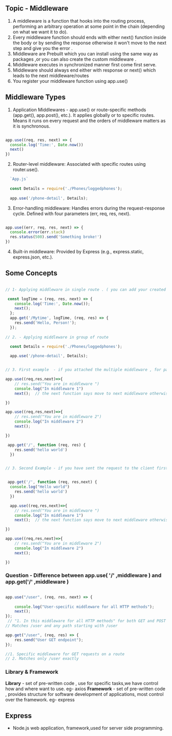 ## Topic  - Middleware
1. A middleware is a function that hooks into the routing process, performing an arbitrary operation at some point in the chain (depending on what we want it to do). 
2. Every middleware function should ends with either next() function inside the body or by sending the response otherwise it won't move to the next step and give you the error .
3. Middleware are Prebuilt which you can install using the same way as packages ,or you can also create the custom middleware .
4. Middleware executes in synchronized manner first come first serve.
5. Middleware should always end either with response or next() which leads to the next middleware/routes
6. You register your middleware function using app.use()

## Middleware Types
1. Application Middlewares - app.use() or route-specific methods (app.get(), app.post(), etc.). It applies globally or to specific routes. Means it runs on every request and the orders of middleware matters as it is synchronous.

```javascript

app.use((req, res, next) => {
  console.log('Time:', Date.now())
  next()
})

```
2. Router-level middleware: Associated with specific routes using router.use().

```javascript
  `App.js`
  
  const Details = require('./Phones/loggedphones');
  
  app.use('/phone-detail', Details);


```

3. Error-handling middleware: Handles errors during the request-response cycle. Defined with four parameters (err, req, res, next).

```javascript

app.use((err, req, res, next) => {
  console.error(err.stack)
  res.status(500).send('Something broke!')
})

```

4. Built-in middleware: Provided by Express (e.g., express.static, express.json, etc.).

## Some Concepts

```javascript

// 1- Applying middleware in single route . ( you can add your created middleware function  or either already present middleware etc.)

 const logTime = (req, res, next) => {
    console.log('Time:', Date.now());
    next();
  };
  app.get('/Mytime', logTime, (req, res) => {
    res.send('Hello, Person!');
  });
  
// 2. - Applying middleware in group of route

  const Details = require('./Phones/loggedphones');
  
  app.use('/phone-detail', Details);


// 3. First example  - if you attached the multiple middleware , for passing to the next middleware you must use next() function. if you send the response to the server in any middleware and also don't use next() call then it will stop there and skip the remaining middleware .

app.use((req,res,next)=>{
    // res.send("You are in middleware ")
    console.log("In middleware 1")
    next();  // the next function says move to next middleware otherwise the Routes. if you forgot to mention it along with any kind of response it will lead you to the error.

})

app.use((req,res,next)=>{
    // res.send("You are in middleware 2")
    console.log("In middleware 2")
    next(); 

})

 app.get('/', function (req, res) {   
    res.send('hello world')
  })


// 3. Second Example - if you have sent the request to the client first than you are attaching middleware after that, it won't work for the that type of route in between you want to attach the middleware.


 app.get('/', function (req, res,next) {  
  console.log("Hello world") 
    res.send('hello world')
  })

  app.use((req,res,next)=>{
    // res.send("You are in middleware ")
    console.log("In middleware 1")
    next();  // the next function says move to next middleware otherwise the Routes. if you forgot to mention it along with any kind of response it will lead you to the error.

})

app.use((req,res,next)=>{
    // res.send("You are in middleware 2")
    console.log("In middleware 2")
    next();  

})

```

### Question - Difference between app.use( '/' ,middleware ) and app.get('/' ,middleware )

```javascript

app.use("/user", (req, res, next) => {  
   
    console.log("User-specific middleware for all HTTP methods");  
    next();
}); 
 // "1. In this middleware for all HTTP methods" for both GET and POST requests on /user
// Matches /user and any path starting with /user

app.get("/user", (req, res) => {  
    res.send("User GET endpoint");
});

//1. Specific middleware for GET requests on a route
// 2. Matches only /user exactly


```

### Library & Framework
**Library** - set of pre-written code , use for specific tasks,we have control how and where want to use. eg-  axios
**Framework** -  set of pre-written code , provides structure for software development of applications, most control over the framework. eg- express

## Express
- Node.js web application, framework,used for server side programming.
